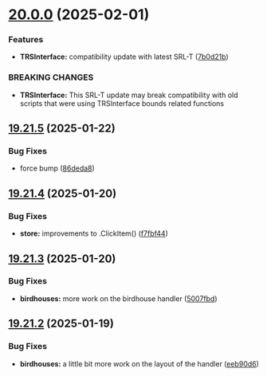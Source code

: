 # [20.0.0](https://github.com/Torwent/WaspLib/compare/v19.21.5...v20.0.0) (2025-02-01)


### Features

* **TRSInterface:** compatibility update with latest SRL-T ([7b0d21b](https://github.com/Torwent/WaspLib/commit/7b0d21bc2a0888b5a2a8190feeee81599d342f58))


### BREAKING CHANGES

* **TRSInterface:** This SRL-T update may break compatibility with old scripts that were using TRSInterface bounds related functions



## [19.21.5](https://github.com/Torwent/WaspLib/compare/v19.21.4...v19.21.5) (2025-01-22)


### Bug Fixes

* force bump ([86deda8](https://github.com/Torwent/WaspLib/commit/86deda85dfe6402f7257ecfaaeeb9874c45066c6))



## [19.21.4](https://github.com/Torwent/WaspLib/compare/v19.21.3...v19.21.4) (2025-01-20)


### Bug Fixes

* **store:** improvements to .ClickItem() ([f7fbf44](https://github.com/Torwent/WaspLib/commit/f7fbf44b348554b551ffb6aff7f27857952fb3ce))



## [19.21.3](https://github.com/Torwent/WaspLib/compare/v19.21.2...v19.21.3) (2025-01-20)


### Bug Fixes

* **birdhouses:** more work on the birdhouse handler ([5007fbd](https://github.com/Torwent/WaspLib/commit/5007fbdb64e2469c8c8f5e7adff0b61ce81225ab))



## [19.21.2](https://github.com/Torwent/WaspLib/compare/v19.21.1...v19.21.2) (2025-01-19)


### Bug Fixes

* **birdhouses:** a little bit more work on the layout of the handler ([eeb90d6](https://github.com/Torwent/WaspLib/commit/eeb90d6159bdc631b75a3db502b80b8920a3d728))



